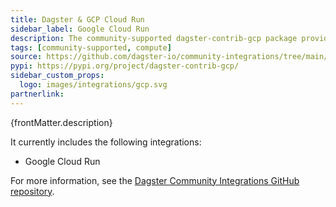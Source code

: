 ```yaml
---
title: Dagster & GCP Cloud Run
sidebar_label: Google Cloud Run
description: The community-supported dagster-contrib-gcp package provides integrations with Google Cloud Platform (GCP) services.
tags: [community-supported, compute]
source: https://github.com/dagster-io/community-integrations/tree/main/libraries/dagster-contrib-gcp
pypi: https://pypi.org/project/dagster-contrib-gcp/
sidebar_custom_props:
  logo: images/integrations/gcp.svg
partnerlink:
---
```


<p>{frontMatter.description}</p>

It currently includes the following integrations:

- Google Cloud Run

For more information, see the [Dagster Community Integrations GitHub repository](https://github.com/dagster-io/community-integrations/tree/main/libraries/dagster-contrib-gcp).
